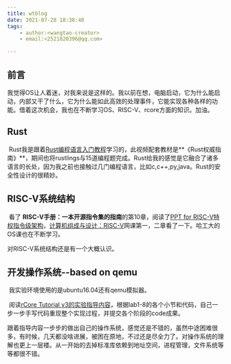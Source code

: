 ```yaml
---
title: wtblog
date: 2021-07-28 18:38:48
tags:
    - author:<wangtao-creator>
    - email:<2521820396@qq.com>

---
```


## 前言

​	我觉得OS让人着迷，对我来说是这样的。我以前在想，电脑启动，它为什么能启动，内部又干了什么，它为什么能如此高效的处理事件，它能实现各种各样的功能。借着这次机会，我也在不断学习OS、RISC-V、rcore方面的知识。加油。



## Rust

​	Rust我是跟着[Rust编程语言入门教程](https://www.bilibili.com/video/BV1hp4y1k7SV?from=search&seid=5869012604221649960)学习的，此视频配套教材是**《Rust权威指南》**，期间也将rustlings与15道编程题完成。Rust给我的感觉是它融合了诸多语言的长处，因为我之前也接触过几门编程语言，比如c,c++,py,java。Rust的安全性设计的很精妙。



## RISC-V系统结构

​	看了 **RISC-V手册：一本开源指令集的指南**的第10章，阅读了[PPT for RISC-V特权指令级架构](https://content.riscv.org/wp-content/uploads/2018/05/riscv-privileged-BCN.v7-2.pdf)，[计算机组成与设计：RISC-V](https://www.icourse163.org/course/ZJU-1452997167)网课第一，二章看了一下。哈工大的OS课也在不断学习。

对RISC-V系统结构还是有一个大概认识。



## 开发操作系统--based on qemu

​	我实验环境使用的是ubuntu16.04还有qemu模拟器。

​	阅读[rCore Tutorial v3的实验指导内容](https://gitee.com/rcore-os/rCore-Tutorial-Book-v3)，根据lab1-8的各个小节和代码，自己一步一步手写代码重现整个实现过程，并提交各个阶段的code成果。

​	跟着指导内容一步步的做出自己的操作系统，感觉还是不错的，虽然中途困难很多，有时候，几天都没啥进展，被困在原地，不过还是尽全力了。对操作系统的理解也更上一层楼。从一开始的去掉标准库依赖到地址空间，进程管理，文件系统等等都很不错。

